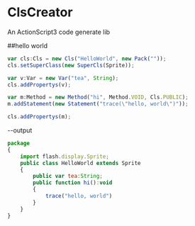 ClsCreator
==========

An ActionScript3 code generate lib


##hello world

```js
var cls:Cls = new Cls("HelloWorld", new Pack(""));
cls.setSuperClass(new SuperCls(Sprite));

var v:Var = new Var("tea", String);
cls.addPropertys(v);

var m:Method = new Method("hi", Method.VOID, Cls.PUBLIC);
m.addStatement(new Statement("trace(\"hello, world\")"));

cls.addPropertys(m);
```

--output
```js
package 
{
	import flash.display.Sprite;
	public class HelloWorld extends Sprite
	{
		public var tea:String;
		public function hi():void
		{
			trace("hello, world")
		}
	}
}
```
